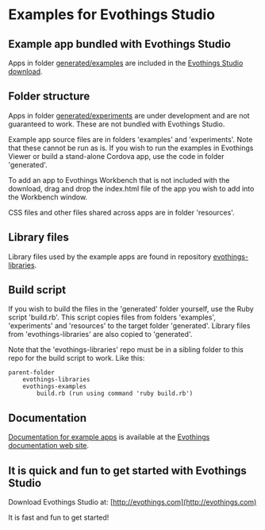 # Examples for Evothings Studio

## Example app bundled with Evothings Studio

Apps in folder [generated/examples](https://github.com/evothings/evothings-examples/tree/master/generated/examples) are included in the [Evothings Studio download](http://evothings.com/download).

## Folder structure

Apps in folder [generated/experiments](https://github.com/evothings/evothings-examples/tree/master/generated/experiments) are under development and are not guaranteed to work. These are not bundled with Evothings Studio.

Example app source files are in folders 'examples' and 'experiments'. Note that these cannot be run as is. If you wish to run the examples in Evothings Viewer or build a stand-alone Cordova app, use the code in folder 'generated'.

To add an app to Evothings Workbench that is not included with the download, drag and drop the index.html file of the app you wish to add into the Workbench window.

CSS files and other files shared across apps are in folder 'resources'.

## Library files

Library files used by the example apps are found in repository [evothings-libraries](https://github.com/evothings/evothings-libraries).

## Build script

If you wish to build the files in the 'generated' folder yourself, use the Ruby script 'build.rb'. This script copies files from folders 'examples', 'experiments' and 'resources' to the target folder 'generated'. Library files from 'evothings-libraries' are also copied to 'generated'.

Note that the 'evothings-libraries' repo must be in a sibling folder to this repo for the build script to work. Like this:

    parent-folder
        evothings-libraries
        evothings-examples
            build.rb (run using command 'ruby build.rb')

<!-- To remove files copied by 'build.rb', run 'git clean -fdX'. -->

## Documentation

[Documentation for example apps](https://evothings.com/doc/examples/examples.html) is available at the [Evothings documentation web site](https://evothings.com/doc/).

## It is quick and fun to get started with Evothings Studio

Download Evothings Studio at: [http://evothings.com](http://evothings.com)

It is fast and fun to get started!
